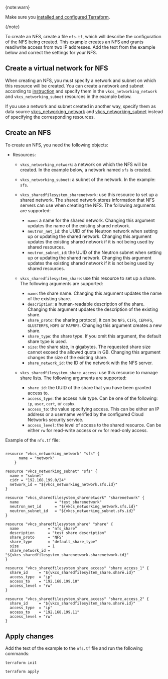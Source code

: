 {note:warn}

Make sure you [installed and configured Terraform](../../../quick-start).

{/note}

To create an NFS, create a file `nfs.tf`, which will describe the configuration of the NFS being created. This example creates an NFS and grants read/write access from two IP addresses. Add the text from the example below and correct the settings for your NFS.

## Create a virtual network for NFS

When creating an NFS, you must specify a network and subnet on which this resource will be created. You can create a network and subnet according to [instruction](../create) and specify them in the `vkcs_networking_network` and `vkcs_networking_subnet` resources in the example below.

If you use a network and subnet created in another way, specify them as data source [vkcs_networking_network](https://github.com/vk-cs/terraform-provider-vkcs/blob/master/docs/data-sources/networking_network.md) and [vkcs_networking_subnet](https://github.com/vk-cs/terraform-provider-vkcs/blob/master/docs/data-sources/networking_subnet.md) instead of specifying the corresponding resources.

## Create an NFS

To create an NFS, you need the following objects:

- Resources:

  - `vkcs_networking_network`: a network on which the NFS will be created. In the example below, a network named `sfs` is created.
  - `vkcs_networking_subnet`: a subnet of the network. In the example: `sfs`.
  - `vkcs_sharedfilesystem_sharenetwork`: use this resource to set up a shared network. The shared network stores information that NFS servers can use when creating the NFS. The following arguments are supported:

    - `name`: a name for the shared network. Changing this argument updates the name of the existing shared network.
    - `neutron_net_id`: the UUID of the Neutron network when setting up or updating the shared network. Changing this argument updates the existing shared network if it is not being used by shared resources.
    - `neutron_subnet_id`: the UUID of the Neutron subnet when setting up or updating the shared network. Changing this argument updates the existing shared network if it is not being used by shared resources.

  - `vkcs_sharedfilesystem_share`: use this resource to set up a share. The following arguments are supported:

    - `name`: the share name. Changing this argument updates the name of the existing share.
    - `description`: a human-readable description of the share. Changing this argument updates the description of the existing share.
    - `share_proto`: the sharing protocol, it can be `NFS`, `CIFS`, `CEPHFS`, `GLUSTERFS`, `HDFS` or `MAPRFS`. Changing this argument creates a new share.
    - `share_type`: the share type. If you omit this argument, the default share type is used.
    - `size`: the share size, in gigabytes. The requested share size cannot exceed the allowed quota in GB. Changing this argument changes the size of the existing share.
    - `share_network_id`: the ID of the network with the NFS server.

  - `vkcs_sharedfilesystem_share_access`: use this resource to manage share lists. The following arguments are supported:

    - `share_id`: the UUID of the share that you have been granted access to.
    - `access_type`: the access rule type. Can be one of the following: `ip`, `user`, `cert`, or `cephx`.
    - `access_to`: the value specifying access. This can be either an IP address or a username verified by the configured Cloud Networks security service.
    - `access_level`: the level of access to the shared resource. Can be either `rw` for read-write access or `ro` for read-only access.

Example of the `nfs.tf` file:

```hcl

resource "vkcs_networking_network" "sfs" {
      name = "network"
    }

resource "vkcs_networking_subnet" "sfs" {
  name = "subnet"
  cidr = "192.168.199.0/24"
  network_id = "${vkcs_networking_network.sfs.id}"
}

resource "vkcs_sharedfilesystem_sharenetwork" "sharenetwork" {
  name                = "test_sharenetwork"
  neutron_net_id      = "${vkcs_networking_network.sfs.id}"
  neutron_subnet_id   = "${vkcs_networking_subnet.sfs.id}"
}

resource "vkcs_sharedfilesystem_share" "share" {
  name             = "nfs_share"
  description      = "test share description"
  share_proto      = "NFS"
  share_type       = "default_share_type"
  size             = 1
  share_network_id = "${vkcs_sharedfilesystem_sharenetwork.sharenetwork.id}"
}

resource "vkcs_sharedfilesystem_share_access" "share_access_1" {
  share_id     = "${vkcs_sharedfilesystem_share.share.id}"
  access_type  = "ip"
  access_to    = "192.168.199.10"
  access_level = "rw"
}

resource "vkcs_sharedfilesystem_share_access" "share_access_2" {
  share_id     = "${vkcs_sharedfilesystem_share.share.id}"
  access_type  = "ip"
  access_to    = "192.168.199.11"
  access_level = "rw"
}
```

## Apply changes

Add the text of the example to the `nfs.tf` file and run the following commands:

```console
terraform init
```
```console
terraform apply
```
